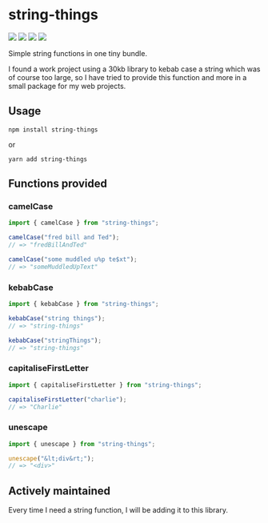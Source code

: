 # string-things

![](https://img.shields.io/travis/com/charliearlie/string-things.svg?style=flat) ![](https://img.shields.io/david/charliearlie/string-things.svg?style=flat) ![](https://img.shields.io/bundlephobia/min/string-things.svg?style=flat) ![](https://img.shields.io/bundlephobia/minzip/string-things.svg?style=flat)

Simple string functions in one tiny bundle.

I found a work project using a 30kb library to kebab case a string which was of course too large, so I have tried to provide this function and more in a small package for my web projects.

## Usage

```
npm install string-things
```

or

```
yarn add string-things
```

## Functions provided

### camelCase

```js
import { camelCase } from "string-things";

camelCase("fred bill and Ted");
// => "fredBillAndTed"

camelCase("some muddled u%p te$xt");
// => "someMuddledUpText"
```

### kebabCase

```js
import { kebabCase } from "string-things";

kebabCase("string things");
// => "string-things"

kebabCase("stringThings");
// => "string-things"
```

### capitaliseFirstLetter

```js
import { capitaliseFirstLetter } from "string-things";

capitaliseFirstLetter("charlie");
// => "Charlie"
```

### unescape

```js
import { unescape } from "string-things";

unescape("&lt;div&rt;");
// => "<div>"
```

## Actively maintained

Every time I need a string function, I will be adding it to this library.
